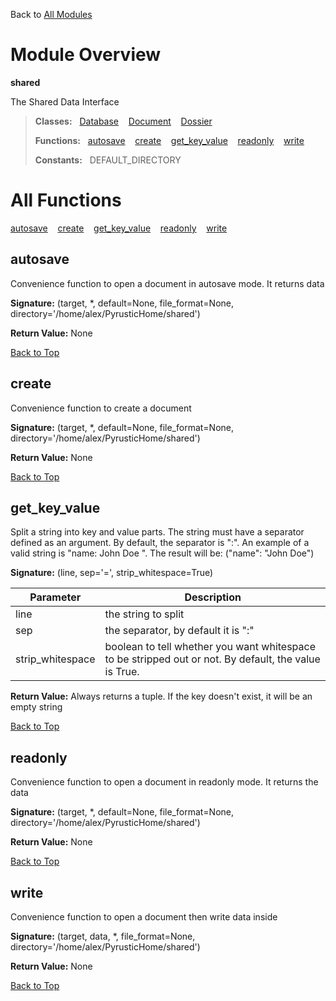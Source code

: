 Back to [All Modules](https://github.com/pyrustic/shared/blob/master/docs/modules/README.md#readme)

# Module Overview

**shared**
 
The Shared Data Interface

> **Classes:** &nbsp; [Database](https://github.com/pyrustic/shared/blob/master/docs/modules/content/shared/content/classes/Database.md#class-database) &nbsp;&nbsp; [Document](https://github.com/pyrustic/shared/blob/master/docs/modules/content/shared/content/classes/Document.md#class-document) &nbsp;&nbsp; [Dossier](https://github.com/pyrustic/shared/blob/master/docs/modules/content/shared/content/classes/Dossier.md#class-dossier)
>
> **Functions:** &nbsp; [autosave](#autosave) &nbsp;&nbsp; [create](#create) &nbsp;&nbsp; [get\_key\_value](#get_key_value) &nbsp;&nbsp; [readonly](#readonly) &nbsp;&nbsp; [write](#write)
>
> **Constants:** &nbsp; DEFAULT_DIRECTORY

# All Functions
[autosave](#autosave) &nbsp;&nbsp; [create](#create) &nbsp;&nbsp; [get\_key\_value](#get_key_value) &nbsp;&nbsp; [readonly](#readonly) &nbsp;&nbsp; [write](#write)

## autosave
Convenience function to open a document in autosave mode. It returns data



**Signature:** (target, \*, default=None, file\_format=None, directory='/home/alex/PyrusticHome/shared')





**Return Value:** None

[Back to Top](#module-overview)


## create
Convenience function to create a document



**Signature:** (target, \*, default=None, file\_format=None, directory='/home/alex/PyrusticHome/shared')





**Return Value:** None

[Back to Top](#module-overview)


## get\_key\_value
Split a string into key and value parts.
The string must have a separator defined as an argument.
By default, the separator is ":".
An example of a valid string is "name: John Doe ".
The result will be: ("name": "John Doe")




**Signature:** (line, sep='=', strip\_whitespace=True)

|Parameter|Description|
|---|---|
|line|the string to split|
|sep|the separator, by default it is ":"|
|strip\_whitespace|boolean to tell whether you want whitespace to be stripped out or not. By default, the value is True. |





**Return Value:** Always returns a tuple. If the key doesn't exist, it will be an empty string

[Back to Top](#module-overview)


## readonly
Convenience function to open a document in readonly mode. It returns the data



**Signature:** (target, \*, default=None, file\_format=None, directory='/home/alex/PyrusticHome/shared')





**Return Value:** None

[Back to Top](#module-overview)


## write
Convenience function to open a document then write data inside



**Signature:** (target, data, \*, file\_format=None, directory='/home/alex/PyrusticHome/shared')





**Return Value:** None

[Back to Top](#module-overview)


